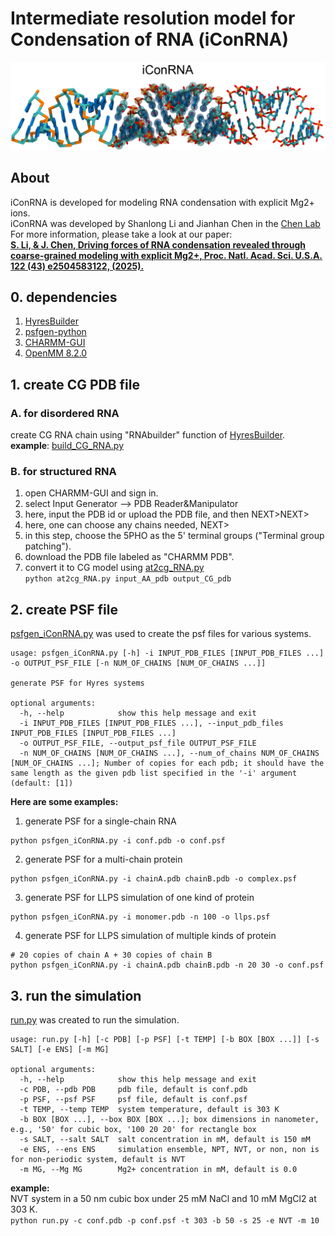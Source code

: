 # Intermediate resolution model for Condensation of RNA (iConRNA)
<img src="./image1.png"/>       

## About
iConRNA is developed for modeling RNA condensation with explicit Mg2+ ions.   
iConRNA was developed by Shanlong Li and Jianhan Chen in the [Chen Lab](https://people.chem.umass.edu/jchenlab/)   
For more information, please take a look at our paper:   
**[S. Li, & J. Chen, Driving forces of RNA condensation revealed through coarse-grained modeling with explicit Mg2+, Proc. Natl. Acad. Sci. U.S.A. 122 (43) e2504583122, (2025).](https://www.pnas.org/doi/10.1073/pnas.2504583122)**
## 0. dependencies
1. [HyresBuilder](https://github.com/lslumass/HyresBuilder)
2. [psfgen-python](https://psfgen.robinbetz.com/)
3. [CHARMM-GUI](https://www.charmm-gui.org/)
4. [OpenMM 8.2.0](https://github.com/openmm/openmm)

## 1. create CG PDB file
### A. for disordered RNA
create CG RNA chain using "RNAbuilder" function of [HyresBuilder](https://github.com/lslumass/HyresBuilder).  
**example**: [build_CG_RNA.py](./script/build_CG_RNA.py)  

### B. for structured RNA
1. open CHARMM-GUI and sign in.
2. select Input Generator --> PDB Reader&Manipulator
3. here, input the PDB id or upload the PDB file, and then NEXT>NEXT>  
4. here, one can choose any chains needed, NEXT>
5. in this step, choose the 5PHO as the 5' terminal groups ("Terminal group patching").
6. download the PDB file labeled as "CHARMM PDB".  
7. convert it to CG model using [at2cg_RNA.py](./script/at2cg_RNA.py)  
```python at2cg_RNA.py input_AA_pdb output_CG_pdb```

## 2. create PSF file
[psfgen_iConRNA.py](./script/psfgen_iConRNA.py) was used to create the psf files for various systems.  
```
usage: psfgen_iConRNA.py [-h] -i INPUT_PDB_FILES [INPUT_PDB_FILES ...] -o OUTPUT_PSF_FILE [-n NUM_OF_CHAINS [NUM_OF_CHAINS ...]]

generate PSF for Hyres systems

optional arguments:
  -h, --help            show this help message and exit
  -i INPUT_PDB_FILES [INPUT_PDB_FILES ...], --input_pdb_files INPUT_PDB_FILES [INPUT_PDB_FILES ...]
  -o OUTPUT_PSF_FILE, --output_psf_file OUTPUT_PSF_FILE
  -n NUM_OF_CHAINS [NUM_OF_CHAINS ...], --num_of_chains NUM_OF_CHAINS [NUM_OF_CHAINS ...]; Number of copies for each pdb; it should have the same length as the given pdb list specified in the '-i' argument (default: [1])
```
**Here are some examples:**
1. generate PSF for a single-chain RNA
```
python psfgen_iConRNA.py -i conf.pdb -o conf.psf
```
2. generate PSF for a multi-chain protein
```
python psfgen_iConRNA.py -i chainA.pdb chainB.pdb -o complex.psf
```
3. generate PSF for LLPS simulation of one kind of protein
```
python psfgen_iConRNA.py -i monomer.pdb -n 100 -o llps.psf
```
4. generate PSF for LLPS simulation of multiple kinds of protein
```
# 20 copies of chain A + 30 copies of chain B
python psfgen_iConRNA.py -i chainA.pdb chainB.pdb -n 20 30 -o conf.psf
```

## 3. run the simulation
[run.py](./script/run.py) was created to run the simulation.  
```
usage: run.py [-h] [-c PDB] [-p PSF] [-t TEMP] [-b BOX [BOX ...]] [-s SALT] [-e ENS] [-m MG]

optional arguments:
  -h, --help            show this help message and exit
  -c PDB, --pdb PDB     pdb file, default is conf.pdb
  -p PSF, --psf PSF     psf file, default is conf.psf
  -t TEMP, --temp TEMP  system temperature, default is 303 K
  -b BOX [BOX ...], --box BOX [BOX ...]; box dimensions in nanometer, e.g., '50' for cubic box, '100 20 20' for rectangle box
  -s SALT, --salt SALT  salt concentration in mM, default is 150 mM
  -e ENS, --ens ENS     simulation ensemble, NPT, NVT, or non, non is for non-periodic system, default is NVT
  -m MG, --Mg MG        Mg2+ concentration in mM, default is 0.0
```

**example:**  
NVT system in a 50 nm cubic box under 25 mM NaCl and 10 mM MgCl2 at 303 K.   
```python run.py -c conf.pdb -p conf.psf -t 303 -b 50 -s 25 -e NVT -m 10```
